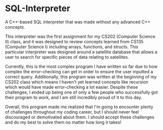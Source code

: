 # SQL-Interpreter
A C++-based SQL interpreter that was made without any advanced C++ concepts.

This interpreter was the first assignment for my CS202 (Computer Science II) class, and it was designed to review concepts learned from CS135 (Computer Science I) including arrays, functions, and structs. This particular interpreter was designed around a satellite database that allows a user to search for specific pieces of data relating to satellites. 

Currently, this is the most complex program I have written so far due to how complex the error-checking can get in order to ensure the user inputted a correct query. Additionally, this program was written at the beginning of my CS202 class which means I haven't yet learned concepts like recursion which would have made error-checking a lot easier. Despite these challenges, I ended up being one of only a few people who successfully got their program to work, and I am still incredibly proud of it to this day.

Overall, this program made me realized that I'm going to encounter plenty of challenges throughout my coding career, but I should never feel discouraged or demotivated about them. I should accept these challenges and do my best to solve them no matter how long it takes!
